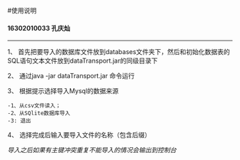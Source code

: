 #使用说明
#### **16302010033 孔庆灿**
-----
1、 首先把要导入的数据库文件放到databases文件夹下，然后和初始化数据表的SQL语句文本文件放到dataTransport.jar的同级目录下

2、 通过java -jar dataTransport.jar 命令运行

3、 根据提示选择导入Mysql的数据来源

    -1、从csv文件读入；
    -2、从SQlite数据库导入
    -3: 退出
    
4、 选择完成后输入要导入文件的名称（包含后缀）

*导入之后如果有主键冲突重复不能导入的情况会输出到控制台*
